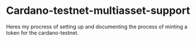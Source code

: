 # Cardano-testnet-multiasset-support
Heres my procress of setting up and documenting the process of minting a token for the cardano-testnet.
